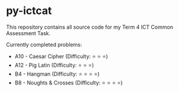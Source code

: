 # py-ictcat
This repository contains all source code for my Term 4 ICT Common Assessment Task.

Currently completed problems:
* A10 - Caesar Cipher (Difficulty: :star: :star: :star:)
* A12 - Pig Latin (Difficulty: :star: :star: :star:)
* B4 - Hangman (Difficulty: :star: :star: :star: :star:)
* B8 - Noughts & Crosses (Difficulty: :star: :star: :star: :star:)

